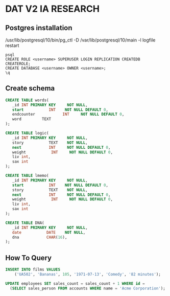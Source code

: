 # DAT V2 IA RESEARCH
## Postgres installation

/usr/lib/postgresql/10/bin/pg_ctl -D /var/lib/postgresql/10/main -l logfile restart
```
psql
CREATE ROLE <username> SUPERUSER LOGIN REPLICATION CREATEDB CREATEROLE;
CREATE DATABASE <username> OWNER <username>;
\q
```


## Create schema
```SQL
CREATE TABLE words(
   _id INT PRIMARY KEY     NOT NULL,
   start           INT    NOT NULL DEFAULT 0,
   endcounter            INT     NOT NULL DEFAULT 0,
   word        	TEXT
);

CREATE TABLE logic(
   _id INT PRIMARY KEY     NOT NULL,
   story           TEXT    NOT NULL,
   next            INT     NOT NULL DEFAULT 0,
   weight 			INT 	NOT NULL DEFAULT 0,
   liv int,
   sax int
); 

CREATE TABLE lmemo(
   _id INT PRIMARY KEY     NOT NULL,
   start           INT    NOT NULL DEFAULT 0,
   story           TEXT    NOT NULL,
   next            INT     NOT NULL DEFAULT 0,
   weight 			INT 	NOT NULL DEFAULT 0,
   liv int,
   sax int
);

CREATE TABLE DNA(
   _id INT PRIMARY KEY     NOT NULL,
   date           DATE    NOT NULL,
   dna            CHAR(16),
);
```


## How To Query

```SQL
INSERT INTO films VALUES
    ('UA502', 'Bananas', 105, '1971-07-13', 'Comedy', '82 minutes');

UPDATE employees SET sales_count = sales_count + 1 WHERE id =
  (SELECT sales_person FROM accounts WHERE name = 'Acme Corporation');
  
```
